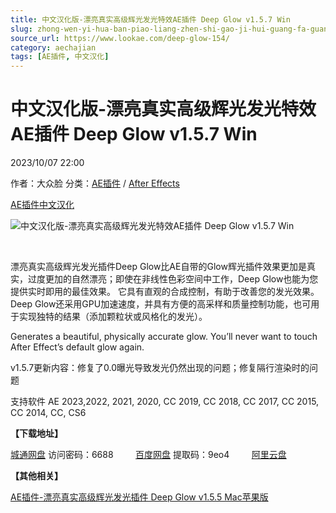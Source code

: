 ```yaml
---
title: 中文汉化版-漂亮真实高级辉光发光特效AE插件 Deep Glow v1.5.7 Win
slug: zhong-wen-yi-hua-ban-piao-liang-zhen-shi-gao-ji-hui-guang-fa-guang-te-xiao-aecha-jian-deep-glow-v1-5-7-win
source_url: https://www.lookae.com/deep-glow-154/
category: aechajian
tags: [AE插件, 中文汉化]
---
```

# 中文汉化版-漂亮真实高级辉光发光特效AE插件 Deep Glow v1.5.7 Win

2023/10/07 22:00

作者：大众脸
分类：[AE插件](https://www.lookae.com/after-effects/aechajian/) / [After Effects](https://www.lookae.com/after-effects/)

[AE插件](https://www.lookae.com/tag/ae%e6%8f%92%e4%bb%b6/)[中文汉化](https://www.lookae.com/tag/%e4%b8%ad%e6%96%87%e6%b1%89%e5%8c%96/)

![中文汉化版-漂亮真实高级辉光发光特效AE插件 Deep Glow v1.5.7 Win](https://www.lookae.com/wp-content/uploads/2019/01/Deep-Glow.jpg "中文汉化版-漂亮真实高级辉光发光特效AE插件 Deep Glow v1.5.7 Win-LookAE.com")

[﻿](https://cloud.video.taobao.com/play/u/null/p/1/e/6/t/1/431395387110.mp4)

漂亮真实高级辉光发光插件Deep Glow比AE自带的Glow辉光插件效果更加是真实，过度更加的自然漂亮；即使在非线性色彩空间中工作，Deep Glow也能为您提供实时即用的最佳效果。 它具有直观的合成控制，有助于改善您的发光效果。 Deep Glow还采用GPU加速速度，并具有方便的高采样和质量控制功能，也可用于实现独特的结果（添加颗粒状或风格化的发光）。

Generates a beautiful, physically accurate glow. You’ll never want to touch After Effect’s default glow again.

v1.5.7更新内容：修复了0.0曝光导致发光仍然出现的问题；修复隔行渲染时的问题

支持软件 AE 2023,2022, 2021, 2020, CC 2019, CC 2018, CC 2017, CC 2015, CC 2014, CC, CS6

**【下载地址】**

[城通网盘](https://url70.ctfile.com/f/2827370-955108815-2f3b7e?p=4431) 访问密码：6688         [百度网盘](https://pan.baidu.com/s/15sKmrm4N-KJSWec4u2I4tw?pwd=9eo4) 提取码：9eo4         [阿里云盘](https://www.aliyundrive.com/s/VtK91DWg4z9)

**【其他相关】**

[AE插件-漂亮真实高级辉光发光插件 Deep Glow v1.5.5 Mac苹果版](https://www.lookae.com/deep-glow-mac144/)
